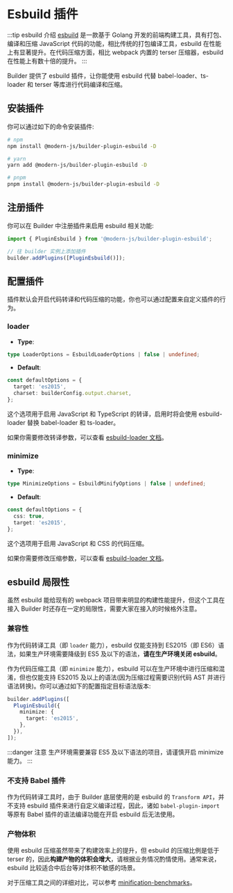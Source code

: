 # Esbuild 插件

:::tip esbuild 介绍
[esbuild](https://esbuild.github.io/) 是一款基于 Golang 开发的前端构建工具，具有打包、编译和压缩 JavaScript 代码的功能，相比传统的打包编译工具，esbuild 在性能上有显著提升。在代码压缩方面，相比 webpack 内置的 terser 压缩器，esbuild 在性能上有数十倍的提升。
:::

Builder 提供了 esbuild 插件，让你能使用 esbuild 代替 babel-loader、ts-loader 和 terser 等库进行代码编译和压缩。

## 安装插件

你可以通过如下的命令安装插件:

```bash
# npm
npm install @modern-js/builder-plugin-esbuild -D

# yarn
yarn add @modern-js/builder-plugin-esbuild -D

# pnpm
pnpm install @modern-js/builder-plugin-esbuild -D
```

## 注册插件

你可以在 Builder 中注册插件来启用 esbuild 相关功能:

```js
import { PluginEsbuild } from '@modern-js/builder-plugin-esbuild';

// 往 builder 实例上添加插件
builder.addPlugins([PluginEsbuild()]);
```

## 配置插件

插件默认会开启代码转译和代码压缩的功能，你也可以通过配置来自定义插件的行为。

### loader

- **Type**:

```ts
type LoaderOptions = EsbuildLoaderOptions | false | undefined;
```

- **Default**:

```ts
const defaultOptions = {
  target: 'es2015',
  charset: builderConfig.output.charset,
};
```

这个选项用于启用 JavaScript 和 TypeScript 的转译，启用时将会使用 esbuild-loader 替换 babel-loader 和 ts-loader。

如果你需要修改转译参数，可以查看 [esbuild-loader 文档](https://github.com/privatenumber/esbuild-loader#loader)。

### minimize

- **Type**:

```ts
type MinimizeOptions = EsbuildMinifyOptions | false | undefined;
```

- **Default**:

```ts
const defaultOptions = {
  css: true,
  target: 'es2015',
};
```

这个选项用于启用 JavaScript 和 CSS 的代码压缩。

如果你需要修改压缩参数，可以查看 [esbuild-loader 文档](https://github.com/privatenumber/esbuild-loader#minifyplugin)。

## esbuild 局限性

虽然 esbuild 能给现有的 webpack 项目带来明显的构建性能提升，但这个工具在接入 Builder 时还存在一定的局限性，需要大家在接入的时候格外注意。

### 兼容性

作为代码转译工具（即 `loader` 能力），esbuild 仅能支持到 ES2015（即 ES6）语法，如果生产环境需要降级到 ES5 及以下的语法，**请在生产环境关闭 esbuild**。

作为代码压缩工具（即 `minimize` 能力），esbuild 可以在生产环境中进行压缩和混淆，但也仅能支持 ES2015 及以上的语法(因为压缩过程需要识别代码 AST 并进行语法转换)。你可以通过如下的配置指定目标语法版本:

```ts
builder.addPlugins([
  PluginEsbuild({
    minimize: {
      target: 'es2015',
    },
  }),
]);
```

:::danger 注意
生产环境需要兼容 ES5 及以下语法的项目，请谨慎开启 minimize 能力。
:::

### 不支持 Babel 插件

作为代码转译工具时，由于 Builder 底层使用的是 esbuild 的 `Transform API`，并不支持 esbuild 插件来进行自定义编译过程，因此，诸如 `babel-plugin-import` 等原有 Babel 插件的语法编译功能在开启 esbuild 后无法使用。

### 产物体积

使用 esbuild 压缩虽然带来了构建效率上的提升，但 esbuild 的压缩比例是低于 terser 的，因此**构建产物的体积会增大**，请根据业务情况酌情使用。通常来说，esbuild 比较适合中后台等对体积不敏感的场景。

对于压缩工具之间的详细对比，可以参考 [minification-benchmarks](https://github.com/privatenumber/minification-benchmarks)。
